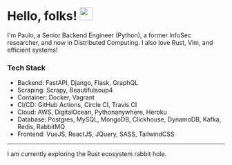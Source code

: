 # Hello, folks! <img src="https://raw.githubusercontent.com/MartinHeinz/MartinHeinz/master/wave.gif" width="30px">
I'm Paulo, a Senior Backend Engineer (Python), a former InfoSec researcher, and now in Distributed Computing.
I also love Rust, Vim, and efficient systems!

### Tech Stack
- Backend: FastAPI, Django, Flask, GraphQL
- Scraping: Scrapy, Beautifulsoup4
- Container: Docker, Vagrant
- CI/CD: GitHub Actions, Circle CI, Travis CI
- Cloud: AWS, DigitalOcean, Pythonanywhere, Heroku
- Database: Postgres, MySQL, MongoDB, Clickhouse, DynamoDB, Kafka, Redis, RabbitMQ
- Frontend: VueJS, ReactJS, JQuery, SASS, TailwindCSS

---
I am currently exploring the Rust ecosystem rabbit hole.
